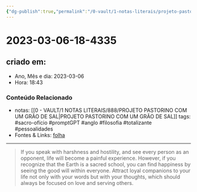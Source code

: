 ```yaml
---
{"dg-publish":true,"permalink":"/0-vault/1-notas-literais/projeto-pastorino/2023-03-06-18-4335/","title":"2023-03-06-18-4335","tags":["sacro-ofício","promptGPT","anglo","filosofia","totalizante","pessoalidades"],"dgHomeLink":true,"dgShowLocalGraph":true,"dgShowFileTree":true,"dgEnableSearch":true}
---
```


# 2023-03-06-18-4335

## criado em: 
-  Ano, Mês e dia: 2023-03-06
- Hora: 18:43

### Conteúdo Relacionado
- notas: [[0 - VAULT/1 NOTAS LITERAIS/888/PROJETO PASTORINO COM UM GRÃO DE SAL\|PROJETO PASTORINO COM UM GRÃO DE SAL]]
tags: #sacro-ofício #promptGPT #anglo #filosofia #totalizante #pessoalidades 
- Fontes & Links: [folha](https://www1.folha.uol.com.br/folha/livrariadafolha/825139-ha-cem-anos-nascia-carlos-torres-pastorino-autor-de-minutos-de-sabedoria.shtml)
---
>If you speak with harshness and hostility, and see every person as an opponent, life will become a painful experience. However, if you recognize that the Earth is a sacred school, you can find happiness by seeing the good will within everyone. Attract loyal companions to your life not only with your words but with your thoughts, which should always be focused on love and serving others.